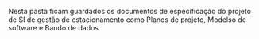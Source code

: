Nesta pasta ficam guardados os documentos de especificação do projeto de SI de gestão de estacionamento como Planos de projeto, Modelso de software e Bando de dados
